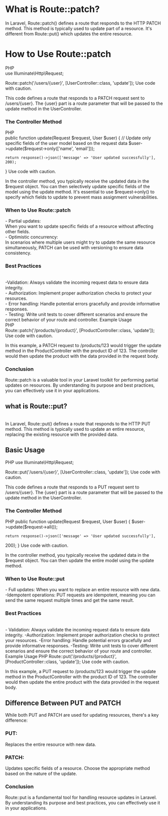 <h1>What is Route::patch?</h1>
<p>In Laravel, Route::patch() defines a route that responds to the HTTP PATCH method. This method is typically used to update part of a resource. It's different from Route::put() which updates the entire resource.</p>

<h1>How to Use Route::patch</h2>
<div>PHP<br>
use Illuminate\Http\Request;

Route::patch('/users/{user}', [UserController::class, 'update']);
Use code with caution.
</div>

This code defines a route that responds to a PATCH request sent to /users/{user}. The {user} part is a route parameter that will be passed to the update method in the UserController.

<h3>The Controller Method</h3>
PHP<br>
public function update(Request $request, User $user)
{
    // Update only specific fields of the user model based on the request data
    $user->update($request->only(['name', 'email']));

    return response()->json(['message' => 'User updated successfully'], 200);
}
Use code with caution.

In the controller method, you typically receive the updated data in the $request object. You can then selectively update specific fields of the model using the update method. It's essential to use $request->only() to specify which fields to update to prevent mass assignment vulnerabilities.

<h3>When to Use Route::patch</h3>
- Partial updates: <br>When you want to update specific fields of a resource without affecting other fields.<br>
- Optimistic concurrency:<br> In scenarios where multiple users might try to update the same resource simultaneously, PATCH can be used with versioning to ensure data consistency.<br>
<h3>Best Practices</h3><br>
-Validation: Always validate the incoming request data to ensure data integrity.<br>
- Authorization: Implement proper authorization checks to protect your resources.<br>
- Error handling: Handle potential errors gracefully and provide informative responses.<br>
- Testing: Write unit tests to cover different scenarios and ensure the correct behavior of your route and controller.
Example Usage
<div>PHP<br>
Route::patch('/products/{product}', [ProductController::class, 'update']);
Use code with caution.</div>

In this example, a PATCH request to /products/123 would trigger the update method in the ProductController with the product ID of 123. The controller would then update the product with the data provided in the request body.

<h3>Conclusion</h3>
Route::patch is a valuable tool in your Laravel toolkit for performing partial updates on resources. By understanding its purpose and best practices, you can effectively use it in your applications.<br>

<h2> what is Route::put?</h2><br>
In Laravel, Route::put() defines a route that responds to the HTTP PUT method. This method is typically used to update an entire resource, replacing the existing resource with the provided data.

<h2>Basic Usage</h2>
PHP
use Illuminate\Http\Request;

Route::put('/users/{user}', [UserController::class, 'update']);
Use code with caution.

This code defines a route that responds to a PUT request sent to /users/{user}. The {user} part is a route parameter that will be passed to the update method in the UserController.

<h3>The Controller Method</h3>
PHP
public function update(Request $request, User $user)
{
    $user->update($request->all());

    return response()->json(['message' => 'User updated successfully'],   
 200);
}
Use code with caution.

In the controller method, you typically receive the updated data in the $request object. You can then update the entire model using the update method.

<h3>When to Use Route::put</h3>
- Full updates: When you want to replace an entire resource with new data.
-Idempotent operations: PUT requests are idempotent, meaning you can send the same request multiple times and get the same result.
<h3>Best Practices</h3><br>
- Validation: Always validate the incoming request data to ensure data integrity.
-Authorization: Implement proper authorization checks to protect your resources.
-Error handling: Handle potential errors gracefully and provide informative responses.
-Testing: Write unit tests to cover different scenarios and ensure the correct behavior of your route and controller.
Example Usage
PHP
Route::put('/products/{product}', [ProductController::class, 'update']);
Use code with caution.

In this example, a PUT request to /products/123 would trigger the update method in the ProductController with the product ID of 123. The controller would then update the entire product with the data provided in the request body.

<h2>Difference Between PUT and PATCH</h2>
While both PUT and PATCH are used for updating resources, there's a key difference:

<h3>PUT:</h3> Replaces the entire resource with new data.
<h3>PATCH:</h3> Updates specific fields of a resource.
Choose the appropriate method based on the nature of the update.

<h3>Conclusion</h3>
Route::put is a fundamental tool for handling resource updates in Laravel. By understanding its purpose and best practices, you can effectively use it in your applications.